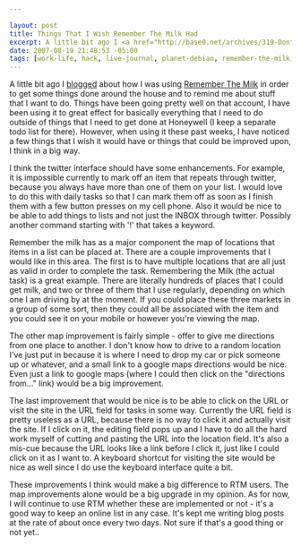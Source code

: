 ```yaml
--- 

layout: post
title: Things That I Wish Remember The Milk Had
excerpt: A little bit ago I <a href="http://base0.net/archives/319-Dont-you-dun-dun-dun-da-dun-dun-forget-about-me.html">blogged</a> about how I was using <a href="http://rmilk.com">Remember The Milk</a> in order to get some things done around the house and to remind me about stuff that I want to do.  Things have been going pretty well on that account, I have been using it to great effect for basically everything that I need to do outside of things that I need to get done at Honeywell (I keep a separate todo list for there).
date: 2007-08-19 21:48:53 -05:00
tags: [work-life, hack, live-journal, planet-debian, remember-the-milk, improvements, rants, todo, usability]
---
```

A little bit ago I <a href="http://base0.net/archives/319-Dont-you-dun-dun-dun-da-dun-dun-forget-about-me.html">blogged</a> about how I was using <a href="http://rmilk.com">Remember The Milk</a> in order to get some things done around the house and to remind me about stuff that I want to do.  Things have been going pretty well on that account, I have been using it to great effect for basically everything that I need to do outside of things that I need to get done at Honeywell (I keep a separate todo list for there).  However, when using it these past weeks, I have noticed a few things that I wish it would have or things that could be improved upon, I think in a big way.

I think the twitter interface should have some enhancements.  For example, it is impossible currently to mark off an item that repeats through twitter, because you always have more than one of them on your list.  I would love to do this with daily tasks so that I can mark them off as soon as I finish them with a few button presses on my cell phone.  Also it would be nice to be able to add things to lists and not just the INBOX through twitter.  Possibly another command starting with '!' that takes a keyword.

Remember the milk has as a major component the map of locations that items in a list can be placed at.  There are a couple improvements that I would like in this area.  The first is to have multiple locations that are all just as valid in order to complete the task.   Remembering the Milk (the actual task) is a great example.  There are literally hundreds of places that I could get milk, and two or three of them that I use regularly, depending on which one I am driving by at the moment.  If you could place these three markets in a group of some sort, then they could all be associated with the item and you could see it on your mobile or however you're viewing the map.

The other map improvement is fairly simple - offer to give me directions from one place to another.  I don't know how to drive to a random location I've just put in because it is where I need to drop my car or pick someone up or whatever, and a small link to a google maps directions would be nice.   Even just a link to google maps (where I could then click on the "directions from..." link) would be a big improvement.

The last improvement that would be nice is to be able to click on the URL or visit the site in the URL field for tasks in some way.  Currently the URL field is pretty useless as a URL, because there is no way to click it and actually visit the site.  If I click on it, the editing field pops up and I have to do all the hard work myself of cutting and pasting the URL into the location field.  It's also a mis-cue because the URL looks like a link before I click it, just like I could click on it as I want to.  A keyboard shortcut for visiting the site would be nice as well since I do use the keyboard interface quite a bit.

These improvements I think would make a big difference to RTM users.  The map improvements alone would be a big upgrade in my opinion.  As for now, I will continue to use RTM whether these are implemented or not - it's a good way to keep an online list in any case.  It's kept me writing blog posts at the rate of about once every two days.  Not sure if that's a good thing or not yet..
